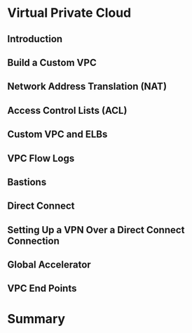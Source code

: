 # Virtual Private Cloud

## Introduction

## Build a Custom VPC

## Network Address Translation (NAT)

## Access Control Lists (ACL)

## Custom VPC and ELBs

## VPC Flow Logs

## Bastions

## Direct Connect

## Setting Up a VPN Over a Direct Connect Connection

## Global Accelerator

## VPC End Points

# Summary
